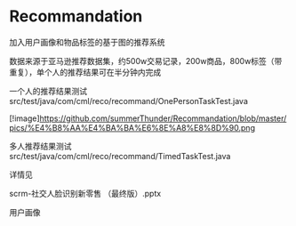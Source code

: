 # Recommandation

加入用户画像和物品标签的基于图的推荐系统

数据来源于亚马逊推荐数据集，约500w交易记录，200w商品，800w标签（带重复），单个人的推荐结果可在半分钟内完成



一个人的推荐结果测试 src/test/java/com/cml/reco/recommand/OnePersonTaskTest.java

[!image]https://github.com/summerThunder/Recommandation/blob/master/pics/%E4%B8%AA%E4%BA%BA%E6%8E%A8%E8%8D%90.png

多人推荐结果测试 src/test/java/com/cml/reco/recommand/TimedTaskTest.java



详情见

scrm-社交人脸识别新零售 （最终版）.pptx



用户画像





